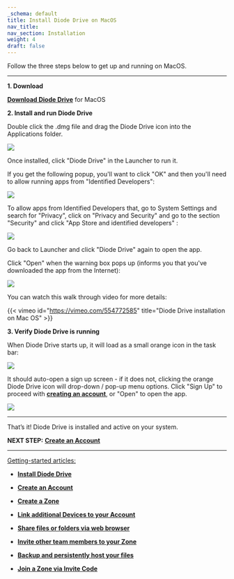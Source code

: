```yaml
---
_schema: default
title: Install Diode Drive on MacOS
nav_title:
nav_section: Installation
weight: 4
draft: false
---
```

Follow the three steps below to get up and running on MacOS.

---

**1\. Download**

[**Download Diode Drive**](https://diode.io/download#app) for MacOS

**2\. Install and run Diode Drive**

Double click the .dmg file and drag the Diode Drive icon into the Applications folder.

![](https://files.helpdocs.io/qwk5dmv7m8/articles/rywr2hzmjg/1699908159410/image.png)

Once installed, click "Diode Drive" in the Launcher to run it.

If you get the following popup, you'll want to click "OK" and then you'll need to allow running apps from "Identified Developers":

![](https://files.helpdocs.io/qwk5dmv7m8/articles/rywr2hzmjg/1699908331198/image.png)

To allow apps from Identified Developers that, go to System Settings and search for "Privacy", click on "Privacy and Security" and go to the section "Security" and click "App Store and identified developers" :

![](https://files.helpdocs.io/qwk5dmv7m8/articles/rywr2hzmjg/1699908360845/image.png)

Go back to Launcher and click "Diode Drive" again to open the app.

Click "Open" when the warning box pops up (informs you that you've downloaded the app from the Internet):

![](https://files.helpdocs.io/qwk5dmv7m8/articles/tdjgrfa7j8/1699908256425/image.png)

You can watch this walk through video for more details:

{{< vimeo id="https://vimeo.com/554772585" title="Diode Drive installation on Mac OS" >}}

**3\. Verify Diode Drive is running**

When Diode Drive starts up, it will load as a small orange icon in the task bar:

![](https://files.helpdocs.io/qwk5dmv7m8/articles/d3eguu0pem/1615794188005/image.png)

It should auto-open a sign up screen - if it does not, clicking the orange Diode Drive icon will drop-down / pop-up menu options. Click "Sign Up" to proceed with <a href="https://support.diode.io/article/gmg93l7u6y" target="_blank" rel="noopener"><strong>creating an account</strong></a>, or "Open" to open the app.

![](https://files.helpdocs.io/qwk5dmv7m8/articles/rywr2hzmjg/1650666373818/image.png)

---

That’s it! Diode Drive is installed and active on your system.

**NEXT STEP:** [**Create an Account**](https://app.docs.diode.io/docs/navigating/getting-started/)

---

<u>Getting-started articles:</u>

* <a href="https://app.docs.diode.io/docs/" target="_blank" rel="noopener"><strong>Install Diode Drive</strong></a>
* <a href="https://app.docs.diode.io/docs/navigating/getting-started/" target="_blank" rel="noopener"><strong>Create an Account</strong></a>
* <a href="https://app.docs.diode.io/docs/navigating/create-a-zone/" target="_blank" rel="noopener"><strong>Create a Zone</strong></a>
* <a href="https://app.docs.diode.io/docs/navigating/linked-devices/" target="_blank" rel="noopener"><strong>Link additional Devices to your Account</strong></a>
* <a href="https://app.docs.diode.io/docs/navigating/share-a-file-or-folder-via-web-browser/" target="_blank" rel="noopener"><strong>Share files or folders via web browser</strong></a>
* <a href="https://app.docs.diode.io/docs/navigating/add-a-team-member-or-additional-device/" target="_blank" rel="noopener"><strong>Invite other team members to your Zone</strong></a>
* <a href="https://app.docs.diode.io/docs/navigating/backup-your-confidential-files/" target="_blank" rel="noopener"><strong>Backup and persistently host your files</strong></a>
* <a href="https://app.docs.diode.io/docs/navigating/join-a-zone-by-invite-code/" target="_blank" rel="noopener"><strong>Join a Zone via Invite Code</strong></a>

  &nbsp;
